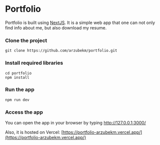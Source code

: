 # Portfolio
Portfolio is built using [NextJS](https://nextjs.org/). It is a simple web app that one can not only find info about me, but also download my resume.

### Clone the project
```
git clone https://github.com/arzubekm/portfolio.git
```

### Install required libraries
```
cd portfolio
npm install
```

### Run the app
```
npm run dev
```
### Access the app
You can open the app in your browser by typing http://127.0.0.1:3000/

Also, it is hosted on Vercel: [https://portfolio-arzubekm.vercel.app/](https://portfolio-arzubekm.vercel.app/)
